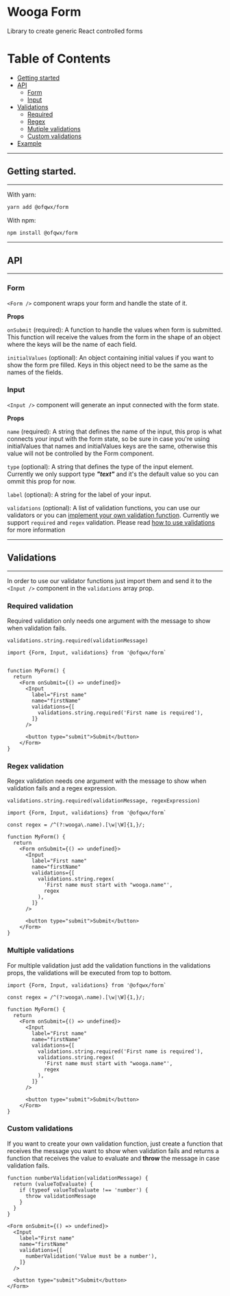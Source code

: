 # Wooga Form

Library to create generic React controlled forms

# Table of Contents

- [Getting started](#getting-started)
- [API](#api)
  - [Form](#form)
  - [Input](#input)
- [Validations](#validations)
  - [Required](#required-validation)
  - [Regex](#regex-validation)
  - [Mutiple validations](#multiple-validations)
  - [Custom validations](#custom-validations)
- [Example](#example)

---
## Getting started.
---
With yarn:

```bash
yarn add @ofqwx/form
```

With npm:

```bash
npm install @ofqwx/form
```
---
## API
---

### **Form**

`<Form />` component wraps your form and handle the state of it.

**Props**

`onSubmit` (required): A function to handle the values when form is submitted. This function will receive the values from the form in the shape of an object where the keys will be the name of each field.

`initialValues` (optional): An object containing initial values if you want to show the form pre filled. Keys in this object need to be the same as the names of the fields.

### **Input**

`<Input />` component will generate an input connected with the form state.

**Props**

`name` (required): A string that defines the name of the input, this prop is what connects your input with the form state, so be sure in case you're using initialValues that names and initialValues keys are the same, otherwise this value will not be controlled by the Form component.

`type` (optional): A string that defines the type of the input element.  
Currently we only support type **_"text"_** and it's the default value so you can ommit this prop for now.

`label` (optional): A string for the label of your input.

`validations` (optional): A list of validation functions, you can use our validators or you can [implement your own validation function](#custom-validations). Currently we support `required` and `regex` validation. Please read [how to use validations](#using-validations) for more information

---
## Validations
---

In order to use our validator functions just import them and send it to the `<Input />` component in the `validations` array prop.

### Required validation

Required validation only needs one argument with the message to show when validation fails.

`validations.string.required(validationMessage)`

```JSX
import {Form, Input, validations} from '@ofqwx/form`


function MyForm() {
  return
    <Form onSubmit={() => undefined}>
      <Input
        label="First name"
        name="firstName"
        validations={[
          validations.string.required('First name is required'),
        ]}
      />

      <button type="submit">Submit</button>
    </Form>
}
```

### Regex validation

Regex validation needs one argument with the message to show when validation fails and a regex expression.

`validations.string.required(validationMessage, regexExpression)`

```JSX
import {Form, Input, validations} from '@ofqwx/form`

const regex = /^(?:wooga\.name).[\w|\W]{1,}/;

function MyForm() {
  return
    <Form onSubmit={() => undefined}>
      <Input
        label="First name"
        name="firstName"
        validations={[
          validations.string.regex(
            'First name must start with "wooga.name"',
            regex
          ),
        ]}
      />

      <button type="submit">Submit</button>
    </Form>
}
```

### Multiple validations

For multiple validation just add the validation functions in the validations props, the validations will be executed from top to bottom.

```JSX
import {Form, Input, validations} from '@ofqwx/form`

const regex = /^(?:wooga\.name).[\w|\W]{1,}/;

function MyForm() {
  return
    <Form onSubmit={() => undefined}>
      <Input
        label="First name"
        name="firstName"
        validations={[
          validations.string.required('First name is required'),
          validations.string.regex(
            'First name must start with "wooga.name"',
            regex
          ),
        ]}
      />

      <button type="submit">Submit</button>
    </Form>
}
```

### Custom validations

If you want to create your own validation function, just create a function that receives the message you want to show when validation fails and returns a function that receives the value to evaluate and **throw** the message in case validation fails.

```JSX
function numberValidation(validationMessage) {
  return (valueToEvaluate) {
    if (typeof valueToEvaluate !== 'number') {
      throw validationMessage
    }
  }
}

<Form onSubmit={() => undefined}>
  <Input
    label="First name"
    name="firstName"
    validations={[
      numberValidation('Value must be a number'),
    ]}
  />

  <button type="submit">Submit</button>
</Form>
```
